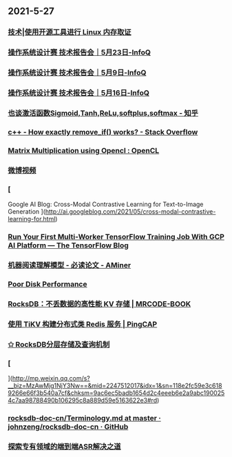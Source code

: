 
## 2021-5-27

### [技术|使用开源工具进行 Linux 内存取证](https://linux.cn/article-13425-1.html)

### [操作系统设计赛 技术报告会｜5月23日-InfoQ](https://www.infoq.cn/video/dNBU7DR10HrgIGdYixSY)

### [操作系统设计赛 技术报告会｜5月9日-InfoQ](https://www.infoq.cn/video/7JdENztMaRcXz8zAFass)

### [操作系统设计赛 技术报告会｜5月16日-InfoQ](https://www.infoq.cn/video/TMTlU3HDAC8ytLMshpFK)

### [也谈激活函数Sigmoid,Tanh,ReLu,softplus,softmax - 知乎](https://zhuanlan.zhihu.com/p/48776056)

### [c++ - How exactly remove_if() works? - Stack Overflow](https://stackoverflow.com/questions/67710057/how-exactly-remove-if-works)

### [Matrix Multiplication using Opencl : OpenCL](https://www.reddit.com/r/OpenCL/comments/nlf5if/matrix_multiplication_using_opencl/)

### [微博视频](https://video.h5.weibo.cn/1034:4640684372852742/4640847225686325)

### [
Google AI Blog: Cross-Modal Contrastive Learning for Text-to-Image Generation
](http://ai.googleblog.com/2021/05/cross-modal-contrastive-learning-for.html)

### [Run Your First Multi-Worker TensorFlow Training Job With GCP AI Platform — The TensorFlow Blog](https://blog.tensorflow.org/2021/05/run-your-first-multi-worker-tensorflow-training-job-with-gcp.html)

### [机器阅读理解模型 - 必读论文 - AMiner](https://www.aminer.cn/topic/60ab455f92c7f9be21024d0a)

### [Poor Disk Performance](http://www.brendangregg.com/blog/2021-05-09/poor-disk-performance.html)

### [RocksDB：不丢数据的高性能 KV 存储 | MRCODE-BOOK](https://zq99299.github.io/note-book/back-end-storage/03/10.html)

### [使用 TiKV 构建分布式类 Redis 服务 | PingCAP](https://pingcap.com/blog-cn/use-tikv-to-build-distributed-redis-service/)

### [✩ RocksDB分层存储及查询机制](https://phabricator.internetapi.cn/phame/post/view/7/rocksdb%E5%88%86%E5%B1%82%E5%AD%98%E5%82%A8%E5%8F%8A%E6%9F%A5%E8%AF%A2%E6%9C%BA%E5%88%B6/)

### [
](http://mp.weixin.qq.com/s?__biz=MzAwMjg1NjY3Nw==&mid=2247512017&idx=1&sn=118e2fc59e3c6189266e66f3b540a7cf&chksm=9ac6ec5badb1654d2c4eeeb6e2a9abc1900254c7aa98788490b106295c8a889d59e5163622e3#rd)

### [rocksdb-doc-cn/Terminology.md at master · johnzeng/rocksdb-doc-cn · GitHub](https://github.com/johnzeng/rocksdb-doc-cn/blob/master/doc/Terminology.md)

### [探索专有领域的端到端ASR解决之道](https://xie.infoq.cn/article/70865fc6eab03f1564b18187e)